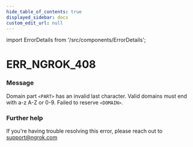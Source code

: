```yaml
---
hide_table_of_contents: true
displayed_sidebar: docs
custom_edit_url: null
---
```


import ErrorDetails from '/src/components/ErrorDetails';

# ERR_NGROK_408

### Message
Domain part `<PART>` has an invalid last character. Valid domains must end with a-z A-Z or 0-9. Failed to reserve `<DOMAIN>`.

### Further help
If you're having trouble resolving this error, please reach out to [support@ngrok.com](mailto:support@ngrok.com?subject=Help%20with%20ERR_NGROK_408)

<ErrorDetails error='err_ngrok_408' />
